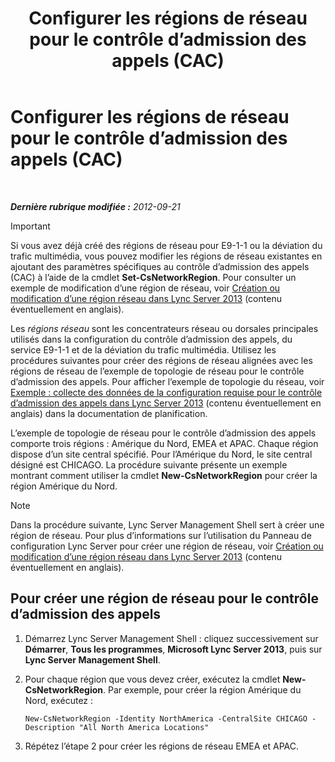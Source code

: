 ﻿---
title: Configurer les régions de réseau pour le contrôle d’admission des appels (CAC)
TOCTitle: Configurer les régions de réseau pour le contrôle d’admission des appels (CAC)
ms:assetid: ea3ff988-dd5a-4bc4-bec5-39a0fb09793a
ms:mtpsurl: https://technet.microsoft.com/fr-fr/library/Gg399051(v=OCS.15)
ms:contentKeyID: 49299253
ms.date: 05/20/2016
mtps_version: v=OCS.15
ms.translationtype: HT
---

# Configurer les régions de réseau pour le contrôle d’admission des appels (CAC)

 

_**Dernière rubrique modifiée :** 2012-09-21_

> [!important]  
> Si vous avez déjà créé des régions de réseau pour E9-1-1 ou la déviation du trafic multimédia, vous pouvez modifier les régions de réseau existantes en ajoutant des paramètres spécifiques au contrôle d’admission des appels (CAC) à l’aide de la cmdlet <strong>Set-CsNetworkRegion</strong>. Pour consulter un exemple de modification d’une région de réseau, voir <a href="lync-server-2013-create-or-modify-a-network-region.md">Création ou modification d’une région réseau dans Lync Server 2013</a> (contenu éventuellement en anglais).

Les *régions réseau* sont les concentrateurs réseau ou dorsales principales utilisés dans la configuration du contrôle d’admission des appels, du service E9-1-1 et de la déviation du trafic multimédia. Utilisez les procédures suivantes pour créer des régions de réseau alignées avec les régions de réseau de l’exemple de topologie de réseau pour le contrôle d’admission des appels. Pour afficher l’exemple de topologie du réseau, voir [Exemple : collecte des données de la configuration requise pour le contrôle d’admission des appels dans Lync Server 2013](lync-server-2013-example-of-gathering-your-requirements-for-call-admission-control.md) (contenu éventuellement en anglais) dans la documentation de planification.

L’exemple de topologie de réseau pour le contrôle d’admission des appels comporte trois régions : Amérique du Nord, EMEA et APAC. Chaque région dispose d’un site central spécifié. Pour l’Amérique du Nord, le site central désigné est CHICAGO. La procédure suivante présente un exemple montrant comment utiliser la cmdlet **New-CsNetworkRegion** pour créer la région Amérique du Nord.

> [!note]  
> Dans la procédure suivante, Lync Server Management Shell sert à créer une région de réseau. Pour plus d’informations sur l’utilisation du Panneau de configuration Lync Server pour créer une région de réseau, voir <a href="lync-server-2013-create-or-modify-a-network-region.md">Création ou modification d’une région réseau dans Lync Server 2013</a> (contenu éventuellement en anglais).

## Pour créer une région de réseau pour le contrôle d’admission des appels

1.  Démarrez Lync Server Management Shell : cliquez successivement sur **Démarrer**, **Tous les programmes**, **Microsoft Lync Server 2013**, puis sur **Lync Server Management Shell**.

2.  Pour chaque région que vous devez créer, exécutez la cmdlet **New-CsNetworkRegion**. Par exemple, pour créer la région Amérique du Nord, exécutez :
    
        New-CsNetworkRegion -Identity NorthAmerica -CentralSite CHICAGO -Description "All North America Locations"

3.  Répétez l’étape 2 pour créer les régions de réseau EMEA et APAC.

